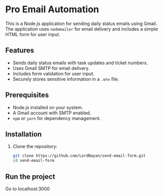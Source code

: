 # Pro Email Automation

This is a Node.js application for sending daily status emails using Gmail. The application uses `nodemailer` for email delivery and includes a simple HTML form for user input.

## Features

- Sends daily status emails with task updates and ticket numbers.
- Uses Gmail SMTP for email delivery.
- Includes form validation for user input.
- Securely stores sensitive information in a `.env` file.

## Prerequisites

- Node.js installed on your system.
- A Gmail account with SMTP enabled.
- `npm` or `yarn` for dependency management.

## Installation

1. Clone the repository:
   ```bash
   git clone https://github.com/LordNayan/send-email-form.git
   cd send-email-form

## Run the project

Go to localhost:3000